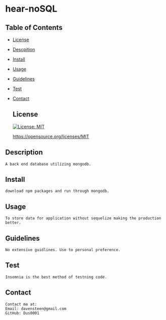 # hear-noSQL

  ## Table of Contents
  * [License](#license)
  * [Descpition](#descrpition)
  * [Install](#install)
  * [Usage](#usage)
  * [Guidelines](#guidlines)
  * [Test](#test)
  * [Contact](#contact)

  
     ## License

    [![License: MIT](https://img.shields.io/badge/License-MIT-yellow.svg)](https://opensource.org/licenses/MIT)

    https://opensource.org/licenses/MIT
    

  ## Description
    A back end database utilizing mongodb.

  ## Install
    download npm packages and run through mongodb.
  ## Usage
    To store data for application without sequelize making the production better.
  ## Guidelines
    No extensive guidlines. Use to personal preference.

  ## Test
    Insomnia is the best method of testning code.
  ## Contact
    Contact me at:
    Email: davensteen@gmail.com
    GitHub: Dus0001
